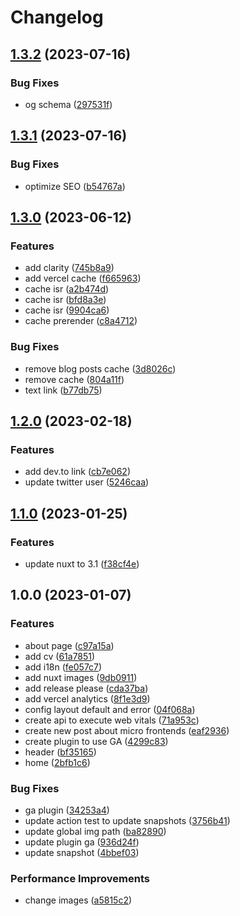 # Changelog

## [1.3.2](https://github.com/gabrielcaiana/website/compare/v1.3.1...v1.3.2) (2023-07-16)


### Bug Fixes

* og schema ([297531f](https://github.com/gabrielcaiana/website/commit/297531f14a96b150b2df090b1efaa2843b77b19c))

## [1.3.1](https://github.com/gabrielcaiana/website/compare/v1.3.0...v1.3.1) (2023-07-16)


### Bug Fixes

* optimize SEO ([b54767a](https://github.com/gabrielcaiana/website/commit/b54767a5a448f2e469d2457a156c41ff3d6d7a0d))

## [1.3.0](https://github.com/gabrielcaiana/website/compare/v1.2.0...v1.3.0) (2023-06-12)


### Features

* add clarity ([745b8a9](https://github.com/gabrielcaiana/website/commit/745b8a92fdfefa1f4c28cd8a530be14c00f88a72))
* add vercel cache ([f665963](https://github.com/gabrielcaiana/website/commit/f665963dfc41a0d1e5ca4531614b43a0f70438ef))
* cache isr ([a2b474d](https://github.com/gabrielcaiana/website/commit/a2b474d60d46bf477fcf3a38bd5c5ad7280e255f))
* cache isr ([bfd8a3e](https://github.com/gabrielcaiana/website/commit/bfd8a3e65cc5bf4d1cfc74088a5e1fd69e946264))
* cache isr ([9904ca6](https://github.com/gabrielcaiana/website/commit/9904ca6fa957759ab59a05cb2857ff68a2aa1da8))
* cache prerender ([c8a4712](https://github.com/gabrielcaiana/website/commit/c8a4712e9e27c31df5a23266e01a171e1ff8fd10))


### Bug Fixes

* remove blog posts cache ([3d8026c](https://github.com/gabrielcaiana/website/commit/3d8026cc45549b4102ae20a488df14e4895850fb))
* remove cache ([804a11f](https://github.com/gabrielcaiana/website/commit/804a11fa6116598c3e7dd8a0cfb42f80284d5d2b))
* text link ([b77db75](https://github.com/gabrielcaiana/website/commit/b77db7559df7d7dc3fab835586f5542cc6791f89))

## [1.2.0](https://github.com/gabrielcaiana/website/compare/v1.1.0...v1.2.0) (2023-02-18)


### Features

* add dev.to link ([cb7e062](https://github.com/gabrielcaiana/website/commit/cb7e062cb6d09693e10858969d8f30989bbf7332))
* update twitter user ([5246caa](https://github.com/gabrielcaiana/website/commit/5246caaab4b9933f051443a0cde5ffbf5de4181d))

## [1.1.0](https://github.com/gabrielcaiana/website/compare/v1.0.0...v1.1.0) (2023-01-25)


### Features

* update nuxt to 3.1 ([f38cf4e](https://github.com/gabrielcaiana/website/commit/f38cf4e5fc476a1ac2c1f5f5e399e69c08e15a1e))

## 1.0.0 (2023-01-07)


### Features

* about page ([c97a15a](https://github.com/gabrielcaiana/website/commit/c97a15a5e4b574928ec870880ad6da2387af8dce))
* add cv ([61a7851](https://github.com/gabrielcaiana/website/commit/61a7851c6a3d90ad45b9ab53964d4ebebe9377fe))
* add i18n ([fe057c7](https://github.com/gabrielcaiana/website/commit/fe057c7364d9656f158dd5c1140c309b54ff29bc))
* add nuxt images ([9db0911](https://github.com/gabrielcaiana/website/commit/9db091105464a840f6c679088bab74bc3b7eb99b))
* add release please ([cda37ba](https://github.com/gabrielcaiana/website/commit/cda37ba078b5a256010c4e3e146d30400432ff46))
* add vercel analytics ([8f1e3d9](https://github.com/gabrielcaiana/website/commit/8f1e3d98c81aefad8fc979accfe29d25433b3cbd))
* config layout default and error ([04f068a](https://github.com/gabrielcaiana/website/commit/04f068a8c5712be5bb2a1ec1877ca1369a38612c))
* create api to execute web vitals ([71a953c](https://github.com/gabrielcaiana/website/commit/71a953c11bfb0539914c53e66c970e165d273e55))
* create new post about micro frontends ([eaf2936](https://github.com/gabrielcaiana/website/commit/eaf2936af3b50eb712bac1ed39d6e0b2f94b6a5d))
* create plugin to use GA ([4299c83](https://github.com/gabrielcaiana/website/commit/4299c835cbca5bb5947ded51c6a618c6d844f37d))
* header ([bf35165](https://github.com/gabrielcaiana/website/commit/bf35165b9a417a58966a911a6b4369ee57aa564e))
* home ([2bfb1c6](https://github.com/gabrielcaiana/website/commit/2bfb1c61d744e216c7e2eae9a58c893e78df1aa2))


### Bug Fixes

* ga plugin ([34253a4](https://github.com/gabrielcaiana/website/commit/34253a45f5bc923590c0e96a7707b0657bc32c25))
* update action test to update snapshots ([3756b41](https://github.com/gabrielcaiana/website/commit/3756b413562f65620c37b18e224b3b89d065a1be))
* update global img path ([ba82890](https://github.com/gabrielcaiana/website/commit/ba82890bda4c26300f4d294bb2f6b05e31a369c0))
* update plugin ga ([936d24f](https://github.com/gabrielcaiana/website/commit/936d24f22435456e82710d4aa3b077d5d93f97dc))
* update snapshot ([4bbef03](https://github.com/gabrielcaiana/website/commit/4bbef030cc32f07fe0399ec3e1b6ce1e3c599d53))


### Performance Improvements

* change images ([a5815c2](https://github.com/gabrielcaiana/website/commit/a5815c2dcedb04bc613aeddd6d8a01e856e5e7b7))
